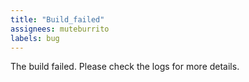 ```yaml
---
title: "Build_failed"
assignees: muteburrito
labels: bug
---
```


The build failed. Please check the logs for more details.